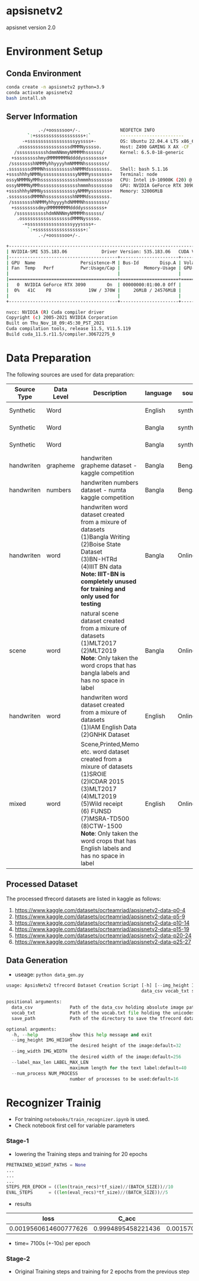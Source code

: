 # apsisnetv2
apsisnet version 2.0

# Environment Setup

## Conda Environment

```bash
conda create -n apsisnetv2 python=3.9
conda activate apsisnetv2
bash install.sh
```

## Server Information

```bash
            .-/+oossssoo+/-.               NEOFETCH INFO 
        `:+ssssssssssssssssss+:`           ------------------------ 
      -+ssssssssssssssssssyyssss+-         OS: Ubuntu 22.04.4 LTS x86_64 
    .ossssssssssssssssssdMMMNysssso.       Host: Z490 GAMING X AX -CF 
   /ssssssssssshdmmNNmmyNMMMMhssssss/      Kernel: 6.5.0-18-generic 
  +ssssssssshmydMMMMMMMNddddyssssssss+     
 /sssssssshNMMMyhhyyyyhmNMMMNhssssssss/     
.ssssssssdMMMNhsssssssssshNMMMdssssssss.   Shell: bash 5.1.16 
+sssshhhyNMMNyssssssssssssyNMMMysssssss+   Terminal: node 
ossyNMMMNyMMhsssssssssssssshmmmhssssssso   CPU: Intel i9-10900K (20) @ 5.300GHz 
ossyNMMMNyMMhsssssssssssssshmmmhssssssso   GPU: NVIDIA GeForce RTX 3090 
+sssshhhyNMMNyssssssssssssyNMMMysssssss+   Memory: 32006MiB 
.ssssssssdMMMNhsssssssssshNMMMdssssssss.
 /sssssssshNMMMyhhyyyyhdNMMMNhssssssss/                            
  +sssssssssdmydMMMMMMMMddddyssssssss+                             
   /ssssssssssshdmNNNNmyNMMMMhssssss/
    .ossssssssssssssssssdMMMNysssso.
      -+sssssssssssssssssyyyssss+-
        `:+ssssssssssssssssss+:`
            .-/+oossssoo+/-.
```
```bash
+---------------------------------------------------------------------------------------+
| NVIDIA-SMI 535.183.06             Driver Version: 535.183.06   CUDA Version: 12.2     |
|-----------------------------------------+----------------------+----------------------+
| GPU  Name                 Persistence-M | Bus-Id        Disp.A | Volatile Uncorr. ECC |
| Fan  Temp   Perf          Pwr:Usage/Cap |         Memory-Usage | GPU-Util  Compute M. |
|                                         |                      |               MIG M. |
|=========================================+======================+======================|
|   0  NVIDIA GeForce RTX 3090        On  | 00000000:01:00.0 Off |                  N/A |
|  0%   41C    P8              19W / 370W |     26MiB / 24576MiB |      0%      Default |
|                                         |                      |                  N/A |
+-----------------------------------------+----------------------+----------------------+
```

```bash
nvcc: NVIDIA (R) Cuda compiler driver
Copyright (c) 2005-2021 NVIDIA Corporation
Built on Thu_Nov_18_09:45:30_PST_2021
Cuda compilation tools, release 11.5, V11.5.119
Build cuda_11.5.r11.5/compiler.30672275_0
```

# Data Preparation

The following sources are used for data preparation:

| Source Type|Data Level|Description|language|source|link|identifier | datacount |
|------------|----------|-----------|--------|------|----|-----------|-----------|
| Synthetic|Word| |English|synthtiger| https://github.com/clovaai/synthtiger |synthtiger-english|10000000|
| Synthetic|Word| | Bangla|synthtiger| https://github.com/clovaai/synthtiger |synthtiger-bangla|14212387|
| Synthetic|Word| |Bangla|synthindic| https://github.com/BengaliAI/synthIndic |synthindic-bangla|2139971|
|handwriten|grapheme|handwriten grapheme dataset - kaggle competition|Bangla|Bengali.ai| https://www.kaggle.com/competitions/bengaliai-cv19 |isolated-bangla-grapheme|200840|
|handwriten|numbers|handwriten numbers dataset - numta kaggle competition |Bangla|Bengali.ai| https://www.kaggle.com/competitions/numta |isolated-bangla-numta|72045|
|handwriten|word|handwriten word dataset created from a mixure of datasets</br> (1)Bangla Writing </br> (2)Boise State Dataset </br> (3)BN-HTRd </br> (4)IIIT BN data </br> **Note: IIIT-BN is completely unused for training and only used for testing** |Bangla|Online| (1)https://paperswithcode.com/dataset/banglawriting </br> (2)https://scholarworks.boisestate.edu/saipl/1/ </br> (3)https://arxiv.org/abs/2206.08977 </br> (4)https://cvit.iiit.ac.in/research/projects/cvit-projects/iiit-indic-hw-words |natural-handwriten-bangla|187811|
|scene|word|natural scene dataset created from a mixure of datasets</br>(1)MLT2017</br>(2)MLT2019</br> **Note**: Only taken the word crops that has bangla labels and has no space in label|Bangla|Online| (1)https://rrc.cvc.uab.es/?ch=8 </br> (2) https://rrc.cvc.uab.es/?ch=15 |natural-scene-bangla|7885 |
|handwriten|word|handwriten word dataset created from a mixure of datasets</br> (1)IAM English Data </br>  (2)GNHK Dataset |English|Online| (1)https://paperswithcode.com/dataset/iam </br> (2)https://assets.amazon.science/38/fe/4c3105fb43129bf59cc0aadb5d78/gnhk-a-dataset-for-english-handwriting-in-the-wild.pdf |natural-handwriten-english|157446 |
|mixed|word|Scene,Printed,Memo etc. word dataset created from a mixure of datasets</br> (1)SROIE </br> (2)ICDAR 2015 </br> (3)MLT2017 </br> (4)MLT2019 </br> (5)Wild receipt</br> (6) FUNSD </br> (7)MSRA-TD500 </br> (8)CTW-1500 </br> **Note**: Only taken the word crops that has English labels and has no space in label|English|Online| (1)https://paperswithcode.com/dataset/sroie </br> (2)https://rrc.cvc.uab.es/?ch=4 </br> (3)https://rrc.cvc.uab.es/?ch=8 </br> (4) https://rrc.cvc.uab.es/?ch=15 </br> (5)https://paperswithcode.com/dataset/wildreceipt </br> (6)https://paperswithcode.com/dataset/funsd </br> (7) https://paperswithcode.com/dataset/msra-td500 </br> (8)https://www.kaggle.com/datasets/ipythonx/ctw1500-str  |natural-mixed-english|188629 |

## Processed Dataset
The processed tfrecord datasets are listed in kaggle as follows: 
1) https://www.kaggle.com/datasets/ocrteamriad/apsisnetv2-data-p0-4 
2) https://www.kaggle.com/datasets/ocrteamriad/apsisnetv2-data-p5-9 
3) https://www.kaggle.com/datasets/ocrteamriad/apsisnetv2-data-p10-14 
4) https://www.kaggle.com/datasets/ocrteamriad/apsisnetv2-data-p15-19 
5) https://www.kaggle.com/datasets/ocrteamriad/apsisnetv2-data-p20-24
6) https://www.kaggle.com/datasets/ocrteamriad/apsisnetv2-data-p25-27 

## Data Generation
* useage: ```python data_gen.py```

```python
usage: ApsisNetv2 tfrecord Dataset Creation Script [-h] [--img_height IMG_HEIGHT] [--img_width IMG_WIDTH] [--label_max_len LABEL_MAX_LEN] [--num_process NUM_PROCESS]
                                                   data_csv vocab_txt save_path

positional arguments:
  data_csv              Path of the data_csv holding absolute image path,word and language [cols:filepath,word,lang]
  vocab_txt             Path of the vocab.txt file holding the unicodes to use
  save_path             Path of the directory to save the tfrecord dataset

optional arguments:
  -h, --help            show this help message and exit
  --img_height IMG_HEIGHT
                        the desired height of the image:default=32
  --img_width IMG_WIDTH
                        the desired width of the image:default=256
  --label_max_len LABEL_MAX_LEN
                        maximum length for the text label:default=40
  --num_process NUM_PROCESS
                        number of processes to be used:default=16

```

# Recognizer Trainig 

* For training ```notebooks/train_recognizer.ipynb``` is used. 
* Check notebook first cell for variable parameters

### Stage-1 
* lowering the Training steps and training for 20 epochs 

```python
PRETRAINED_WEIGHT_PATHS = None
...
...
...
STEPS_PER_EPOCH = ((len(train_recs)*tf_size)//(BATCH_SIZE))//10
EVAL_STEPS      = ((len(eval_recs)*tf_size)//(BATCH_SIZE))//5
```

* results

|loss|C_acc|val_loss|val_C_acc|
|----|-----|--------|---------|
|0.0019560614600777626|0.9994895458221436|0.0015700346557423472|0.999584972858429|

* time= 7100s (+-10s) per epoch
 
### Stage-2 
* Original Training steps and training for 2 epochs from the previous step 